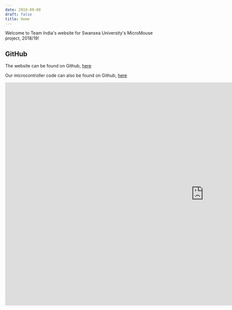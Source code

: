 ```yaml
---
date: 2019-09-08
draft: false
title: Home
---
```


Welcome to Team India's website for Swansea University's MicroMouse project, 2018/19!

## GitHub

The website can be found on Github, [here](https://github.com/pe5er/mmindia-website)

Our microcontroller code can also be found on Github, [here](https://github.com/pe5er/mmindia-mcu)

<iframe width="1280" height="720" src="https://www.youtube.com/embed/jOVja_6yyF4?controls=0&amp;showinfo=0;autoplay=1&amp;mute=1&amp;loop=1" frameborder="0" allow="accelerometer; autoplay; encrypted-media; gyroscope; picture-in-picture" allowfullscreen=""></iframe>
